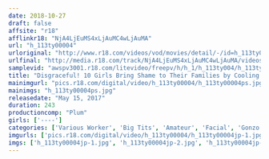 ```yaml
---
date: 2018-10-27
draft: false
affsite: "r18"
afflinkr18: "NjA4LjEuMS4xLjAuMC4wLjAuMA"
url: "h_113ty00004"
urloriginal: "http://www.r18.com/videos/vod/movies/detail/-/id=h_113ty00004"
urlfinal: "http://media.r18.com/track/NjA4LjEuMS4xLjAuMC4wLjAuMA/videos/vod/movies/detail/-/id=h_113ty00004"
samplevid: "awspv3001.r18.com/litevideo/freepv/h/h_1/h_113ty004/h_113ty004_dmb_w.mp4"
title: "Disgraceful! 10 Girls Bring Shame to Their Families by Cooling Their Faces With Thick, Stinking Cum! Disgraceful Daughters Chapter 4!!"
mainimgurl: "pics.r18.com/digital/video/h_113ty00004/h_113ty00004ps.jpg"
mainimgs: "h_113ty00004ps.jpg"
releasedate: "May 15, 2017"
duration: 243
productioncomp: "Plum"
girls: ['----']
categories: ['Various Worker', 'Big Tits', 'Amateur', 'Facial', 'Gonzo', 'Compilation', 'Over 4 Hours']
imgurls: ['pics.r18.com/digital/video/h_113ty00004/h_113ty00004jp-1.jpg', 'pics.r18.com/digital/video/h_113ty00004/h_113ty00004jp-2.jpg', 'pics.r18.com/digital/video/h_113ty00004/h_113ty00004jp-3.jpg', 'pics.r18.com/digital/video/h_113ty00004/h_113ty00004jp-4.jpg', 'pics.r18.com/digital/video/h_113ty00004/h_113ty00004jp-5.jpg', 'pics.r18.com/digital/video/h_113ty00004/h_113ty00004jp-6.jpg', 'pics.r18.com/digital/video/h_113ty00004/h_113ty00004jp-7.jpg', 'pics.r18.com/digital/video/h_113ty00004/h_113ty00004jp-8.jpg', 'pics.r18.com/digital/video/h_113ty00004/h_113ty00004jp-9.jpg', 'pics.r18.com/digital/video/h_113ty00004/h_113ty00004jp-10.jpg', 'pics.r18.com/digital/video/h_113ty00004/h_113ty00004jp-11.jpg', 'pics.r18.com/digital/video/h_113ty00004/h_113ty00004jp-12.jpg', 'pics.r18.com/digital/video/h_113ty00004/h_113ty00004jp-13.jpg', 'pics.r18.com/digital/video/h_113ty00004/h_113ty00004jp-14.jpg', 'pics.r18.com/digital/video/h_113ty00004/h_113ty00004jp-15.jpg', 'pics.r18.com/digital/video/h_113ty00004/h_113ty00004jp-16.jpg', 'pics.r18.com/digital/video/h_113ty00004/h_113ty00004jp-17.jpg', 'pics.r18.com/digital/video/h_113ty00004/h_113ty00004jp-18.jpg', 'pics.r18.com/digital/video/h_113ty00004/h_113ty00004jp-19.jpg', 'pics.r18.com/digital/video/h_113ty00004/h_113ty00004jp-20.jpg']
imgs: ['h_113ty00004jp-1.jpg', 'h_113ty00004jp-2.jpg', 'h_113ty00004jp-3.jpg', 'h_113ty00004jp-4.jpg', 'h_113ty00004jp-5.jpg', 'h_113ty00004jp-6.jpg', 'h_113ty00004jp-7.jpg', 'h_113ty00004jp-8.jpg', 'h_113ty00004jp-9.jpg', 'h_113ty00004jp-10.jpg', 'h_113ty00004jp-11.jpg', 'h_113ty00004jp-12.jpg', 'h_113ty00004jp-13.jpg', 'h_113ty00004jp-14.jpg', 'h_113ty00004jp-15.jpg', 'h_113ty00004jp-16.jpg', 'h_113ty00004jp-17.jpg', 'h_113ty00004jp-18.jpg', 'h_113ty00004jp-19.jpg', 'h_113ty00004jp-20.jpg']
---
```

